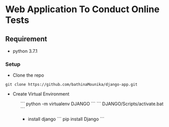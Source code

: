 # Web Application To Conduct Online Tests

## Requirement
<ul>
    <li>
        python 3.7.1
    </li>
</ul>

### Setup
<ul>
<li>Clone the repo</li>
</ul>

```
git clone https://github.com/bathinaMounika/django-app.git
```
<ul>
    <li>
        Create Virtual Environment
    </li>
<ul>
```
python -m virtualenv DJANGO
```
```
DJANGO/Scripts/activate.bat    
```
<ul>
    <li>
        install django
```
pip install Django
```
    </li>
</ul>
